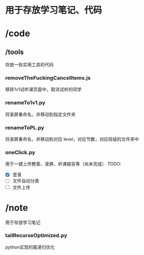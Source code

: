 # 用于存放学习笔记、代码
# /code
## /tools
存放一些实用工具的代码

### removeTheFuckingCancelItems.js
移除1v1试听课页面中，取消试听的同学

### renameTo1v1.py
将录屏重命名，并移动到指定文件夹

### renameToPL.py
将录屏重命名，并移动到对应 level，对应节数，对应班级的文件夹中

### oneClick.py
用于一键上传教案、录屏、听课报告等（尚未完成）
TODO:
- [x] 登录
- [ ] 文件自动分类
- [ ] 文件上传

# /note
用于存放学习笔记
### tailRecurseOptimized.py
python实现的尾递归优化